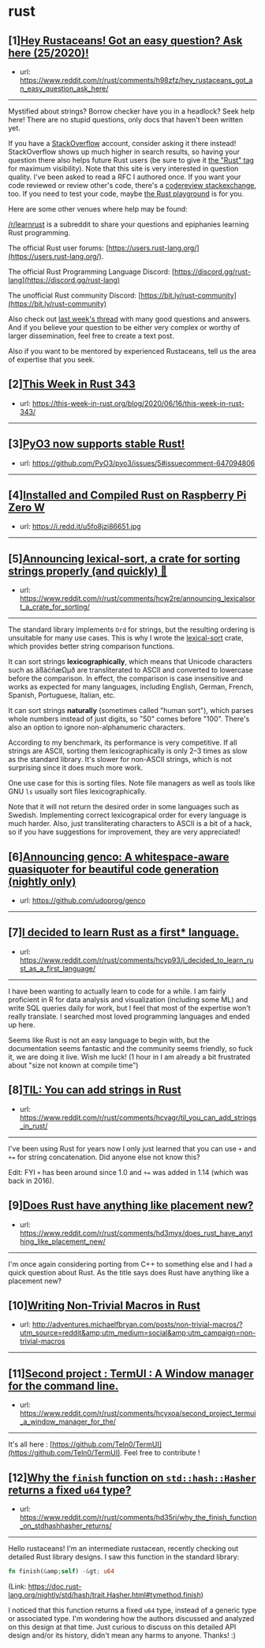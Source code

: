 # rust
## [1][Hey Rustaceans! Got an easy question? Ask here (25/2020)!](https://www.reddit.com/r/rust/comments/h98zfz/hey_rustaceans_got_an_easy_question_ask_here/)
- url: https://www.reddit.com/r/rust/comments/h98zfz/hey_rustaceans_got_an_easy_question_ask_here/
---
Mystified about strings? Borrow checker have you in a headlock? Seek help here! There are no stupid questions, only docs that haven't been written yet.

If you have a [StackOverflow](http://stackoverflow.com/) account, consider asking it there instead! StackOverflow shows up much higher in search results, so having your question there also helps future Rust users (be sure to give it [the "Rust" tag](http://stackoverflow.com/questions/tagged/rust) for maximum visibility). Note that this site is very interested in question quality. I've been asked to read a RFC I authored once. If you want your code reviewed or review other's code, there's a [codereview stackexchange](https://codereview.stackexchange.com/questions/tagged/rust), too. If you need to test your code, maybe [the Rust playground](https://play.rust-lang.org) is for you.

Here are some other venues where help may be found:

[/r/learnrust](https://www.reddit.com/r/learnrust) is a subreddit to share your questions and epiphanies learning Rust programming.

The official Rust user forums: [https://users.rust-lang.org/](https://users.rust-lang.org/).

The official Rust Programming Language Discord: [https://discord.gg/rust-lang](https://discord.gg/rust-lang)

The unofficial Rust community Discord: [https://bit.ly/rust-community](https://bit.ly/rust-community)

Also check out [last week's thread](https://reddit.com/r/rust/comments/gyswpo/hey_rustaceans_got_an_easy_question_ask_here/) with many good questions and answers. And if you believe your question to be either very complex or worthy of larger dissemination, feel free to create a text post.

Also if you want to be mentored by experienced Rustaceans, tell us the area of expertise that you seek.
## [2][This Week in Rust 343](https://www.reddit.com/r/rust/comments/hactqu/this_week_in_rust_343/)
- url: https://this-week-in-rust.org/blog/2020/06/16/this-week-in-rust-343/
---

## [3][PyO3 now supports stable Rust!](https://www.reddit.com/r/rust/comments/hd5506/pyo3_now_supports_stable_rust/)
- url: https://github.com/PyO3/pyo3/issues/5#issuecomment-647094806
---

## [4][Installed and Compiled Rust on Raspberry Pi Zero W](https://www.reddit.com/r/rust/comments/hcyolu/installed_and_compiled_rust_on_raspberry_pi_zero_w/)
- url: https://i.redd.it/u5fo8jzi86651.jpg
---

## [5][Announcing lexical-sort, a crate for sorting strings properly (and quickly) 🎉](https://www.reddit.com/r/rust/comments/hcw2re/announcing_lexicalsort_a_crate_for_sorting/)
- url: https://www.reddit.com/r/rust/comments/hcw2re/announcing_lexicalsort_a_crate_for_sorting/
---
The standard library implements `Ord` for strings, but the resulting ordering is unsuitable for many use cases. This is why I wrote the [lexical-sort](https://github.com/Aloso/lexical-sort) crate, which provides better string comparison functions.

It can sort strings **lexicographically**, which means that Unicode characters such as äßàćñæΩµð are transliterated to ASCII and converted to lowercase before the comparison. In effect, the comparison is case insensitive and works as expected for many languages, including English, German, French, Spanish, Portuguese, Italian, etc.

It can sort strings **naturally** (sometimes called "human sort"), which parses whole numbers instead of just digits, so "50" comes before "100". There's also an option to ignore non-alphanumeric characters.

According to my benchmark, its performance is very competitive. If all strings are ASCII, sorting them lexicographically is only 2–3 times as slow as the standard library. It's slower for non-ASCII strings, which is not surprising since it does much more work.

One use case for this is sorting files. Note file managers as well as tools like GNU `ls` usually sort files lexicographically.

Note that it will not return the desired order in some languages such as Swedish. Implementing correct lexicograpical order for every language is much harder. Also, just transliterating characters to ASCII is a bit of a hack, so if you have suggestions for improvement, they are very appreciated!
## [6][Announcing genco: A whitespace-aware quasiquoter for beautiful code generation (nightly only)](https://www.reddit.com/r/rust/comments/hd5g1v/announcing_genco_a_whitespaceaware_quasiquoter/)
- url: https://github.com/udoprog/genco
---

## [7][I decided to learn Rust as a first* language.](https://www.reddit.com/r/rust/comments/hcyp93/i_decided_to_learn_rust_as_a_first_language/)
- url: https://www.reddit.com/r/rust/comments/hcyp93/i_decided_to_learn_rust_as_a_first_language/
---
I have been wanting to actually learn to code for a while. I am fairly proficient in R for data analysis and visualization (including some ML) and write SQL queries daily for work, but I feel that most of the expertise won't really translate. I searched most loved programming languages and ended up here.  

Seems like Rust is not an easy language to begin with, but the documentation seems fantastic and the community seems friendly, so fuck it, we are doing it live. Wish me luck!
 (1 hour in I am already a bit frustrated about "size not known at compile time")
## [8][TIL: You can add strings in Rust](https://www.reddit.com/r/rust/comments/hcvagr/til_you_can_add_strings_in_rust/)
- url: https://www.reddit.com/r/rust/comments/hcvagr/til_you_can_add_strings_in_rust/
---
I've been using Rust for years now I only just learned that you can use `+` and `+=` for string concatenation.  Did anyone else not know this?

Edit:
FYI `+` has been around since 1.0 and `+=` was added in 1.14 (which was back in 2016).
## [9][Does Rust have anything like placement new?](https://www.reddit.com/r/rust/comments/hd3myx/does_rust_have_anything_like_placement_new/)
- url: https://www.reddit.com/r/rust/comments/hd3myx/does_rust_have_anything_like_placement_new/
---
I'm once again considering porting from C++ to something else and I had a quick question about Rust. As the title says does Rust have anything like a placement new?
## [10][Writing Non-Trivial Macros in Rust](https://www.reddit.com/r/rust/comments/hcqn81/writing_nontrivial_macros_in_rust/)
- url: http://adventures.michaelfbryan.com/posts/non-trivial-macros/?utm_source=reddit&amp;utm_medium=social&amp;utm_campaign=non-trivial-macros
---

## [11][Second project : TermUI : A Window manager for the command line.](https://www.reddit.com/r/rust/comments/hcyxoa/second_project_termui_a_window_manager_for_the/)
- url: https://www.reddit.com/r/rust/comments/hcyxoa/second_project_termui_a_window_manager_for_the/
---
It's all here : [https://github.com/Teln0/TermUI](https://github.com/Teln0/TermUI). Feel free to contribute !
## [12][Why the `finish` function on `std::hash::Hasher` returns a fixed `u64` type?](https://www.reddit.com/r/rust/comments/hd35ri/why_the_finish_function_on_stdhashhasher_returns/)
- url: https://www.reddit.com/r/rust/comments/hd35ri/why_the_finish_function_on_stdhashhasher_returns/
---
Hello rustaceans! I'm an intermediate rustacean, recently checking out detailed Rust library designs. I saw this function in the standard library: 

```rust
fn finish(&amp;self) -&gt; u64
```

(Link: https://doc.rust-lang.org/nightly/std/hash/trait.Hasher.html#tymethod.finish)

I noticed that this function returns a fixed `u64` type, instead of a generic type or associated type. I'm wondering how the authors discussed and analyzed on this design at that time. Just curious to discuss on this detailed API design and/or its history, didn't mean any harms to anyone. Thanks! :)
